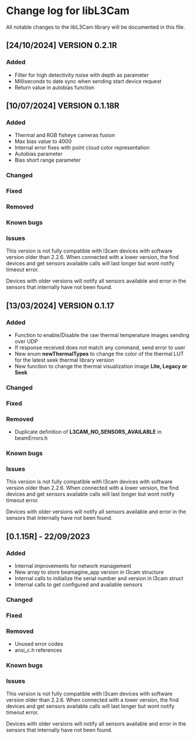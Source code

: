 # Change log for libL3Cam

All notable changes to the libL3Cam library will be documented in this file.

## [24/10/2024] VERSION 0.2.1R

### Added

+ Filter for high detectivity noise with depth as parameter
+ Milliseconds to date sync when sending start device request
+ Return value in autobias function



## [10/07/2024] VERSION 0.1.18R

### Added 

- Thermal and RGB fisheye cameras fusion
- Max bias value to 4000
- Internal error fixes with point cloud color representation
- Autobias parameter
- Bias short range parameter

### Changed

### Fixed

### Removed

### Known bugs

### Issues

This version is not fully compatible with l3cam devices with software version older than 2.2.6. When connected with a lower version, the find devices and get sensors available calls will last longer but wont notify timeout error.

Devices with older versions will notify all sensors available and error in the sensors that internally have not been found.



## [13/03/2024] VERSION 0.1.17

### Added

- Function to enable/Disable the raw thermal temperature images sending over UDP
- If response received does not match any command, send error to user
- New enum __newThermalTypes__ to change the color of the thermal LUT for the latest seek thermal library version
- New function to change the thermal visualization image __Lite, Legacy or Seek__

### Changed

### Fixed

### Removed

- Duplicate definition of __L3CAM_NO_SENSORS_AVAILABLE__ in beamErrors.h

### Known bugs

### Issues

This version is not fully compatible with l3cam devices with software version older than 2.2.6. When connected with a lower version, the find devices and get sensors available calls will last longer but wont notify timeout error.

Devices with older versions will notify all sensors available and error in the sensors that internally have not been found.


## [0.1.15R] - 22/09/2023

### Added

- Internal improvements for network management
- New array to store beamagine_app version in l3cam structure
- Internal calls to initialize the serial number and version in l3cam struct
- Internal calls to get configured and available sensors

### Changed

### Fixed

### Removed

- Unused error codes
- ansi_c.h references

### Known bugs

### Issues

This version is not fully compatible with l3cam devices with software version older than 2.2.6. When connected with a lower version, the find devices and get sensors available calls will last longer but wont notify timeout error.

Devices with older versions will notify all sensors available and error in the sensors that internally have not been found.
